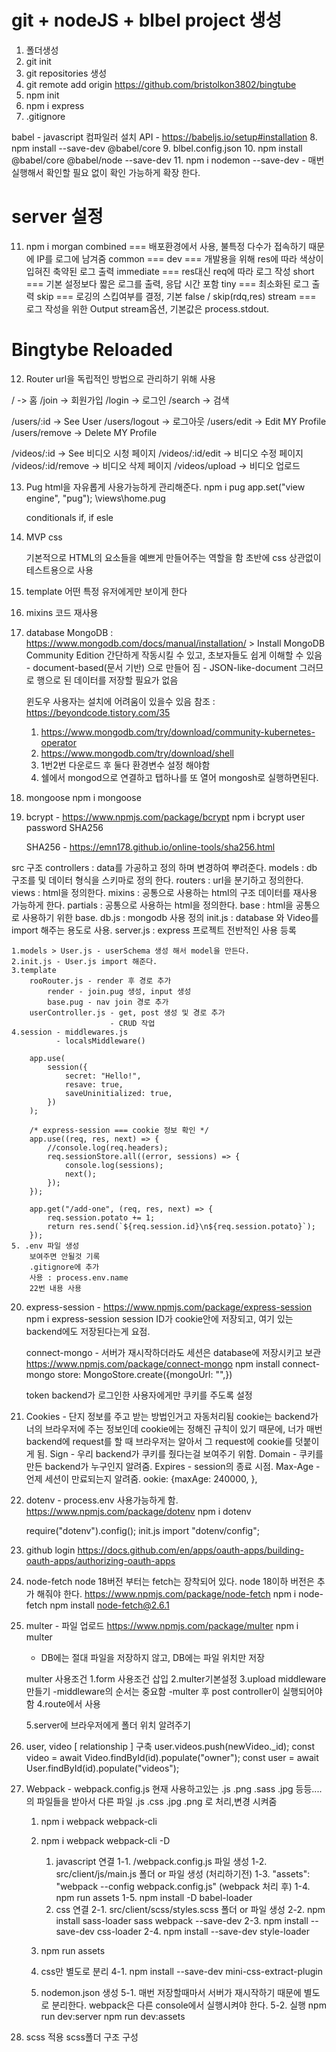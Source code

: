 # git + nodeJS + blbel project 생성

1. 폴더생성
2. git init
3. git repositories 생성
4. git remote add origin https://github.com/bristolkon3802/bingtube
5. npm init
6. npm i express
7. .gitignore

babel - javascript 컴파일러
설치 API - https://babeljs.io/setup#installation 8. npm install --save-dev @babel/core 9. blbel.config.json 10. npm install @babel/core @babel/node --save-dev 11. npm i nodemon --save-dev - 매번 실행해서 확인할 필요 없이 확인 가능하게 확장 한다.

# server 설정

11. npm i morgan
    combined === 배포환경에서 사용, 불특정 다수가 접속하기 때문에 IP를 로그에 남겨줌
    common ===
    dev === 개발용을 위해 res에 따라 색상이 입혀진 축약된 로그 출력
    immediate === res대신 req에 따라 로그 작성
    short === 기본 설정보다 짧은 로그를 출력, 응답 시간 포함
    tiny === 최소화된 로그 출력
    skip === 로깅의 스킵여부를 결정, 기본 false / skip(rdq,res)
    stream === 로그 작성을 위한 Output stream옵션, 기본값은 process.stdout.

# Bingtybe Reloaded

12. Router
    url을 독립적인 방법으로 관리하기 위해 사용

/ -> 홈
/join -> 회원가입
/login -> 로그인
/search -> 검색

/users/:id -> See User
/users/logout -> 로그아웃
/users/edit -> Edit MY Profile
/users/remove -> Delete MY Profile

/videos/:id -> See 비디오 시청 페이지
/videos/:id/edit -> 비디오 수정 페이지
/videos/:id/remove -> 비디오 삭제 페이지
/videos/upload -> 비디오 업로드

13. Pug
    html을 자유롭게 사용가능하게 관리해준다.
    npm i pug
    app.set("view engine", "pug");
    \views\home.pug

    <!--
    base.pug 반복 or 공통 소스 입력
        직접 렌더링 하지 않고 pug 파일에 상속 함
    pug 파일 명은 소문자로만... or 공백 안됨
    #{} script 사용 선언
    inclued 상속
    block [name] 콘텐츠를 대신 넣을 수 있음
        block은 확장한 파일과 커뮤니케이션 할 수 있게 함
    -->

    conditionals
    if, if esle

14. MVP css
    <link rel="stylesheet" href="https://unpkg.com/mvp.css"> 
    기본적으로 HTML의 요소들을 예쁘게 만들어주는 역할을 함
    초반에 css 상관없이 테스트용으로 사용

15. template
    어떤 특정 유저에게만 보이게 한다

16. mixins
    코드 재사용

17. database
    MongoDB : https://www.mongodb.com/docs/manual/installation/ > Install MongoDB Community Edition
    간단하게 작동시킬 수 있고, 초보자들도 쉽게 이해할 수 있음 - document-based(문서 기반) 으로 만들어 짐 - JSON-like-document 그러므로 행으로 된 데이터를 저장할 필요가 없음

    윈도우 사용자는 설치에 어려움이 있을수 있음
    참조 : https://beyondcode.tistory.com/35

    1. https://www.mongodb.com/try/download/community-kubernetes-operator
    2. https://www.mongodb.com/try/download/shell
    3. 1번2번 다운로드 후 둘다 환경변수 설정 해야함
    4. 쉘에서 mongod으로 연결하고 탭하나를 또 열어 mongosh로 실행하면된다.

18. mongoose
    npm i mongoose

19. bcrypt - https://www.npmjs.com/package/bcrypt
    npm i bcrypt
    user password SHA256

    SHA256 - https://emn178.github.io/online-tools/sha256.html

src 구조
controllers : data를 가공하고 정의 하며 변경하여 뿌려준다.
models : db 구조를 및 데이터 형식을 스키마로 정의 한다.
routers : url을 분기하고 정의한다.
views : html을 정의한다.
mixins : 공통으로 사용하는 html의 구조 데이터를 재사용 가능하게 한다.
partials : 공통으로 사용하는 html을 정의한다.
base : html을 공통으로 사용하기 위한 base.
db.js : mongodb 사용 정의
init.js : database 와 Video를 import 해주는 용도로 사용.
server.js : express 프로젝트 전반적인 사용 등록

    1.models > User.js - userSchema 생성 해서 model을 만든다.
    2.init.js - User.js import 해준다.
    3.template
        rooRouter.js - render 후 경로 추가
            render - join.pug 생성, input 생성
            base.pug - nav join 경로 추가
        userController.js - get, post 생성 및 경로 추가
                          - CRUD 작업
    4.session - middlewares.js
              - localsMiddleware()

        app.use(
            session({
                secret: "Hello!",
                resave: true,
                saveUninitialized: true,
            })
        );

        /* express-session === cookie 정보 확인 */
        app.use((req, res, next) => {
            //console.log(req.headers);
            req.sessionStore.all((error, sessions) => {
                console.log(sessions);
                next();
            });
        });

        app.get("/add-one", (req, res, next) => {
            req.session.potato += 1;
            return res.send(`${req.session.id}\n${req.session.potato}`);
        });
    5. .env 파일 생성
        보여주면 안될것 기록
        .gitignore에 추가
        사용 : process.env.name
        22번 내용 사용

20. express-session -
    https://www.npmjs.com/package/express-session
    npm i express-session
    session ID가 cookie안에 저장되고,
    여기 있는 backend에도 저장된다는게 요점.

    connect-mongo - 서버가 재시작하더라도 세션은 database에 저장시키고 보관
    https://www.npmjs.com/package/connect-mongo
    npm install connect-mongo
    store: MongoStore.create({mongoUrl: "",})

    token
    backend가 로그인한 사용자에게만 쿠키를 주도록 설정

21. Cookies - 단지 정보를 주고 받는 방법인거고 자동처리됨
    cookie는 backend가 너의 브라우저에 주는 정보인데
    cookie에는 정해진 규칙이 있기 때문에, 너가 매번 backend에 request를 할 때
    브라우저는 알아서 그 request에 cookie를 덧붙이게 됨.
    Sign - 우리 backend가 쿠키를 줬다는걸 보여주기 위함.
    Domain - 쿠키를 만든 backend가 누구인지 알려줌.
    Expires - session의 종료 시점.
    Max-Age - 언제 세션이 만료되는지 알려줌.
    ookie: {maxAge: 240000, },

22. dotenv - process.env 사용가능하게 함.
    https://www.npmjs.com/package/dotenv
    npm i dotenv

    require("dotenv").config();
    init.js
    import "dotenv/config";

23. github login
    https://docs.github.com/en/apps/oauth-apps/building-oauth-apps/authorizing-oauth-apps

24. node-fetch
    node 18버전 부터는 fetch는 장착되어 있다.
    node 18이하 버전은 추가 해줘야 한다.
    https://www.npmjs.com/package/node-fetch
    npm i node-fetch
    npm install node-fetch@2.6.1

25. multer - 파일 업로드
    https://www.npmjs.com/package/multer
    npm i multer

    - DB에는 절대 파일을 저장하지 않고, DB에는 파일 위치만 저장

    multer 사용조건
    1.form 사용조건 삽입
    2.multer기본설정
    3.upload middleware만들기
    -middleware의 순서는 중요함
    -multer 후 post controller이 실행되어야 함
    4.route에서 사용

    5.server에 브라우저에게 폴더 위치 알려주기

26. user, video [ relationship ] 구축
    user.videos.push(newVideo.\_id);
    const video = await Video.findById(id).populate("owner");
    const user = await User.findById(id).populate("videos");

27. Webpack - webpack.config.js
    현재 사용하고있는 .js .png .sass .jpg 등등....의 파일들을 받아서
    다른 파일 .js .css .jpg .png 로 처리,변경 시켜줌

    1. npm i webpack webpack-cli
    2. npm i webpack webpack-cli -D
       1. javascript 연결
          1-1. /webpack.config.js 파일 생성
          1-2. src/client/js/main.js 폴더 or 파일 생성 (처리하기전)
          1-3. "assets": "webpack --config webpack.config.js" (webpack 처리 후)
          1-4. npm run assets
          1-5. npm install -D babel-loader
       2. css 연결
          2-1. src/client/scss/styles.scss 폴더 or 파일 생성
          2-2. npm install sass-loader sass webpack --save-dev
          2-3. npm install --save-dev css-loader
          2-4. npm install --save-dev style-loader
    3. npm run assets

    4. css만 별도로 분리
       4-1. npm install --save-dev mini-css-extract-plugin
    5. nodemon.json 생성
       5-1. 매번 저장할때마서 서버가 재시작하기 때문에 별도로 분리한다. webpack은 다른 console에서 실행시켜야 한다.
       5-2. 실행
       npm run dev:server
       npm run dev:assets

28. scss 적용
    scss폴더 구조 구성
